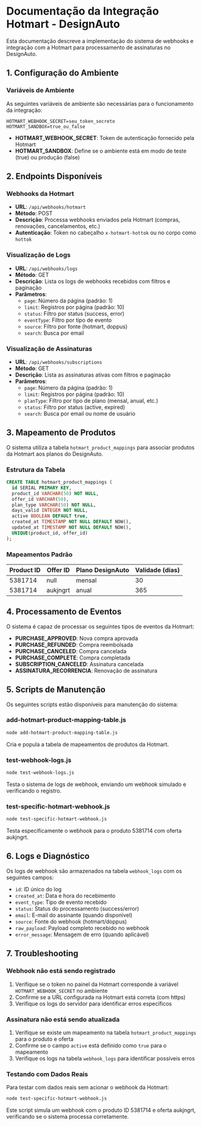 # Documentação da Integração Hotmart - DesignAuto

Esta documentação descreve a implementação do sistema de webhooks e integração com a Hotmart para processamento de assinaturas no DesignAuto.

## 1. Configuração do Ambiente

### Variáveis de Ambiente

As seguintes variáveis de ambiente são necessárias para o funcionamento da integração:

```
HOTMART_WEBHOOK_SECRET=seu_token_secreto
HOTMART_SANDBOX=true_ou_false
```

- **HOTMART_WEBHOOK_SECRET**: Token de autenticação fornecido pela Hotmart
- **HOTMART_SANDBOX**: Define se o ambiente está em modo de teste (true) ou produção (false)

## 2. Endpoints Disponíveis

### Webhooks da Hotmart

- **URL**: `/api/webhooks/hotmart`
- **Método**: POST
- **Descrição**: Processa webhooks enviados pela Hotmart (compras, renovações, cancelamentos, etc.)
- **Autenticação**: Token no cabeçalho `x-hotmart-hottok` ou no corpo como `hottok`

### Visualização de Logs

- **URL**: `/api/webhooks/logs`
- **Método**: GET
- **Descrição**: Lista os logs de webhooks recebidos com filtros e paginação
- **Parâmetros**:
  - `page`: Número da página (padrão: 1)
  - `limit`: Registros por página (padrão: 10)
  - `status`: Filtro por status (success, error)
  - `eventType`: Filtro por tipo de evento
  - `source`: Filtro por fonte (hotmart, doppus)
  - `search`: Busca por email

### Visualização de Assinaturas

- **URL**: `/api/webhooks/subscriptions`
- **Método**: GET
- **Descrição**: Lista as assinaturas ativas com filtros e paginação
- **Parâmetros**:
  - `page`: Número da página (padrão: 1)
  - `limit`: Registros por página (padrão: 10)
  - `planType`: Filtro por tipo de plano (mensal, anual, etc.)
  - `status`: Filtro por status (active, expired)
  - `search`: Busca por email ou nome de usuário

## 3. Mapeamento de Produtos

O sistema utiliza a tabela `hotmart_product_mappings` para associar produtos da Hotmart aos planos do DesignAuto.

### Estrutura da Tabela

```sql
CREATE TABLE hotmart_product_mappings (
  id SERIAL PRIMARY KEY,
  product_id VARCHAR(50) NOT NULL,
  offer_id VARCHAR(50),
  plan_type VARCHAR(50) NOT NULL,
  days_valid INTEGER NOT NULL,
  active BOOLEAN DEFAULT true,
  created_at TIMESTAMP NOT NULL DEFAULT NOW(),
  updated_at TIMESTAMP NOT NULL DEFAULT NOW(),
  UNIQUE(product_id, offer_id)
);
```

### Mapeamentos Padrão

| Product ID | Offer ID | Plano DesignAuto | Validade (dias) |
|------------|----------|------------------|-----------------|
| 5381714    | null     | mensal           | 30              |
| 5381714    | aukjngrt | anual            | 365             |

## 4. Processamento de Eventos

O sistema é capaz de processar os seguintes tipos de eventos da Hotmart:

- **PURCHASE_APPROVED**: Nova compra aprovada
- **PURCHASE_REFUNDED**: Compra reembolsada
- **PURCHASE_CANCELED**: Compra cancelada
- **PURCHASE_COMPLETE**: Compra completada
- **SUBSCRIPTION_CANCELED**: Assinatura cancelada
- **ASSINATURA_RECORRENCIA**: Renovação de assinatura

## 5. Scripts de Manutenção

Os seguintes scripts estão disponíveis para manutenção do sistema:

### add-hotmart-product-mapping-table.js
```bash
node add-hotmart-product-mapping-table.js
```
Cria e popula a tabela de mapeamentos de produtos da Hotmart.

### test-webhook-logs.js
```bash
node test-webhook-logs.js
```
Testa o sistema de logs de webhook, enviando um webhook simulado e verificando o registro.

### test-specific-hotmart-webhook.js
```bash
node test-specific-hotmart-webhook.js
```
Testa especificamente o webhook para o produto 5381714 com oferta aukjngrt.

## 6. Logs e Diagnóstico

Os logs de webhook são armazenados na tabela `webhook_logs` com os seguintes campos:

- `id`: ID único do log
- `created_at`: Data e hora do recebimento
- `event_type`: Tipo de evento recebido
- `status`: Status do processamento (success/error)
- `email`: E-mail do assinante (quando disponível)
- `source`: Fonte do webhook (hotmart/doppus)
- `raw_payload`: Payload completo recebido no webhook
- `error_message`: Mensagem de erro (quando aplicável)

## 7. Troubleshooting

### Webhook não está sendo registrado

1. Verifique se o token no painel da Hotmart corresponde à variável `HOTMART_WEBHOOK_SECRET` no ambiente
2. Confirme se a URL configurada na Hotmart está correta (com https)
3. Verifique os logs do servidor para identificar erros específicos

### Assinatura não está sendo atualizada

1. Verifique se existe um mapeamento na tabela `hotmart_product_mappings` para o produto e oferta
2. Confirme se o campo `active` está definido como `true` para o mapeamento
3. Verifique os logs na tabela `webhook_logs` para identificar possíveis erros

### Testando com Dados Reais

Para testar com dados reais sem acionar o webhook da Hotmart:

```bash
node test-specific-hotmart-webhook.js
```

Este script simula um webhook com o produto ID 5381714 e oferta aukjngrt, verificando se o sistema processa corretamente.